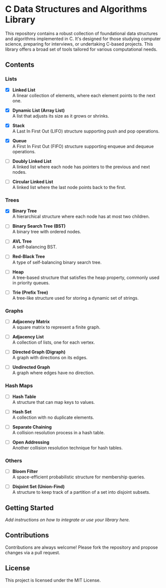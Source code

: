 # C Data Structures and Algorithms Library

This repository contains a robust collection of foundational data structures and algorithms implemented in C. It's designed for those studying computer science, preparing for interviews, or undertaking C-based projects. This library offers a broad set of tools tailored for various computational needs.

## Contents

### Lists

- [x] **Linked List**  
  A linear collection of elements, where each element points to the next one.
  
- [x] **Dynamic List (Array List)**  
  A list that adjusts its size as it grows or shrinks.
  
- [x] **Stack**  
  A Last In First Out (LIFO) structure supporting push and pop operations.
  
- [x] **Queue**  
  A First In First Out (FIFO) structure supporting enqueue and dequeue operations.
  
- [ ] **Doubly Linked List**  
  A linked list where each node has pointers to the previous and next nodes.
  
- [ ] **Circular Linked List**  
  A linked list where the last node points back to the first.

### Trees

- [x] **Binary Tree**  
  A hierarchical structure where each node has at most two children.
  
- [ ] **Binary Search Tree (BST)**  
  A binary tree with ordered nodes.
  
- [ ] **AVL Tree**  
  A self-balancing BST.
  
- [ ] **Red-Black Tree**  
  A type of self-balancing binary search tree.

- [ ] **Heap**  
  A tree-based structure that satisfies the heap property, commonly used in priority queues.
  
- [ ] **Trie (Prefix Tree)**  
  A tree-like structure used for storing a dynamic set of strings.

### Graphs

- [ ] **Adjacency Matrix**  
  A square matrix to represent a finite graph.
  
- [ ] **Adjacency List**  
  A collection of lists, one for each vertex.
  
- [ ] **Directed Graph (Digraph)**  
  A graph with directions on its edges.
  
- [ ] **Undirected Graph**  
  A graph where edges have no direction.

### Hash Maps

- [ ] **Hash Table**  
  A structure that can map keys to values.
  
- [ ] **Hash Set**  
  A collection with no duplicate elements.

- [ ] **Separate Chaining**  
  A collision resolution process in a hash table.
  
- [ ] **Open Addressing**  
  Another collision resolution technique for hash tables.

### Others

- [ ] **Bloom Filter**  
  A space-efficient probabilistic structure for membership queries.
  
- [ ] **Disjoint Set (Union-Find)**  
  A structure to keep track of a partition of a set into disjoint subsets.

## Getting Started

*Add instructions on how to integrate or use your library here.*

## Contributions

Contributions are always welcome! Please fork the repository and propose changes via a pull request.

## License

This project is licensed under the MIT License.

